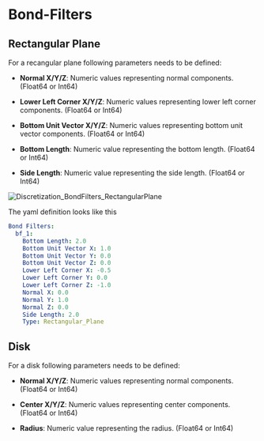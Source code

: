 # Bond-Filters

## Rectangular Plane

For a recangular plane following parameters needs to be defined:

- **Normal X/Y/Z**: Numeric values representing normal components. (Float64 or Int64)

- **Lower Left Corner X/Y/Z**: Numeric values representing lower left corner components. (Float64 or Int64)

- **Bottom Unit Vector X/Y/Z**: Numeric values representing bottom unit vector components. (Float64 or Int64)

- **Bottom Length**: Numeric value representing the bottom length. (Float64 or Int64)

- **Side Length**: Numeric value representing the side length. (Float64 or Int64)

![Discretization_BondFilters_RectangularPlane](../assets/Discretization_BondFilters_RectangularPlane.png)

The yaml definition looks like this

```yaml
Bond Filters:
  bf_1:
    Bottom Length: 2.0
    Bottom Unit Vector X: 1.0
    Bottom Unit Vector Y: 0.0
    Bottom Unit Vector Z: 0.0
    Lower Left Corner X: -0.5
    Lower Left Corner Y: 0.0
    Lower Left Corner Z: -1.0
    Normal X: 0.0
    Normal Y: 1.0
    Normal Z: 0.0
    Side Length: 2.0
    Type: Rectangular_Plane
```

## Disk

For a disk following parameters needs to be defined:

- **Normal X/Y/Z**: Numeric values representing normal components. (Float64 or Int64)

- **Center X/Y/Z**: Numeric values representing center components. (Float64 or Int64)

- **Radius**: Numeric value representing the radius. (Float64 or Int64)
